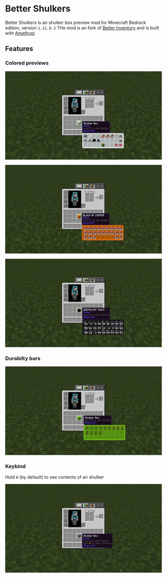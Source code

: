 # Better Shulkers

Better Shulkers is an shulker box preview mod for Minecraft Bedrock edition, version `1.21.0.3` THe mod is an fork of [Better Inventory](https://github.com/AmethystAPI/Better-Inventory) and is built with [Amethyst](https://github.com/FrederoxDev/Amethyst).

## Features

### Colored previews

![Image](white_shulker_showcase.jpg)

![Image](orange_shulker_showcase.jpg)

![Image](black_shulker_showcase.jpg)

### Durabilty bars

![Image](durability_showcase.jpg)

### Keybind
Hold `H` (by default) to see contents of an shulker

![Image](keybind.jpg)